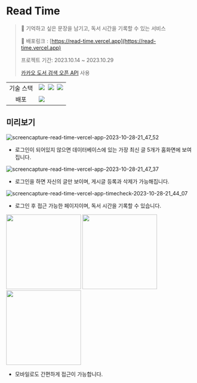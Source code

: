 <h1>Read Time</h1>

> 📖 기억하고 싶은 문장을 남기고, 독서 시간을 기록할 수 있는 서비스
>
> 🔗 배포링크 : [https://read-time.vercel.app](https://read-time.vercel.app)
> 
> 프로젝트 기간: 2023.10.14 ~ 2023.10.29
> 
> [카카오 도서 검색 오픈 API](https://developers.kakao.com/docs/latest/ko/daum-search/dev-guide#search-book) 사용


<table>
<tr>
 <td align="center">기술 스택</td>
 <td>
<img src="https://img.shields.io/badge/react-61DAFB?style=for-the-badge&logo=react&logoColor=black">&nbsp 
<img src="https://img.shields.io/badge/Next.js-000000?style=for-the-badge&logo=Next.js&logoColor=white"/>&nbsp 
<img src="https://img.shields.io/badge/mongodb-00684A?style=for-the-badge&logo=mongodb&logoColor=white">    
 </td>
</tr>
<tr>
 <td align="center">배포</td>
 <td>
<img src="https://img.shields.io/badge/vercel-ffffff?style=for-the-badge&logo=vercel&logoColor=black">
 </td>
</tr>
</table>


## 미리보기

![screencapture-read-time-vercel-app-2023-10-28-21_47_52](https://github.com/oxxun21/read-time/assets/98699927/39c83dae-fa85-4a83-9c3a-03dfe3c5adfe)

- 로그인이 되어있지 않으면 데이터베이스에 있는 가장 최신 글 5개가 홈화면에 보여집니다.

![screencapture-read-time-vercel-app-2023-10-28-21_47_37](https://github.com/oxxun21/read-time/assets/98699927/1720d67a-c0dc-42a7-9f2f-502b3ca5947c)

- 로그인을 하면 자신의 글만 보이며, 게시글 등록과 삭제가 가능해집니다.

![screencapture-read-time-vercel-app-timecheck-2023-10-28-21_44_07](https://github.com/oxxun21/read-time/assets/98699927/b0a421d4-a9cb-4a0b-aae7-6415baf16e90)

- 로그인 후 접근 가능한 페이지이며, 독서 시간을 기록할 수 있습니다.

<img width="200px" src="https://github.com/oxxun21/read-time/assets/98699927/cf97b58e-1377-44f4-824c-5cd4d30f7f4a" />
<img width="200px" src="https://github.com/oxxun21/read-time/assets/98699927/247fda31-5755-44ab-8c57-68ded82ae49c" />
<img width="200px" src="https://github.com/oxxun21/read-time/assets/98699927/b07eca98-531c-4e2f-8eca-4a49bd08b683" />

- 모바일로도 간편하게 접근이 가능합니다.

<br/>
<br/>

